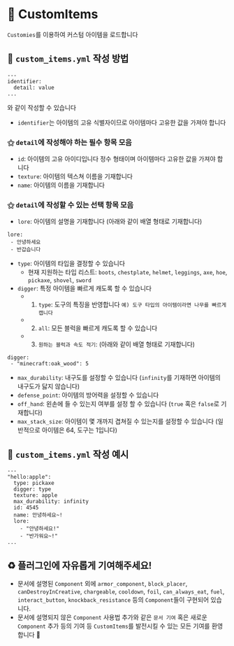 # 🙂 CustomItems
`Customies`를 이용하여 커스텀 아이템을 로드합니다

## 📕 `custom_items.yml` 작성 방법
```
---
identifier:
  detail: value
...
```
와 같이 작성할 수 있습니다

- `identifier`는 아이템의 고유 식별자이므로 아이템마다 고유한 값을 가져야 합니다

### ⚝ `detail`에 작성해야 하는 필수 항목 모음
- `id`: 아이템의 고유 아이디입니다 정수 형태이며 아이템마다 고유한 값을 가져야 합니다
- `texture`: 아이템의 텍스쳐 이름을 기재합니다
- `name`: 아이템의 이름을 기재합니다

### ⚝ `detail`에 작성할 수 있는 선택 항목 모음
- `lore`: 아이템의 설명을 기재합니다 (아래와 같이 배열 형태로 기재합니다)
```
lore:
 - 안녕하세요
 - 반갑습니다
```
- `type`: 아이템의 타입을 결정할 수 있습니다
  - 현재 지원하는 타입 리스트: `boots`, `chestplate`, `helmet`, `leggings`, `axe`, `hoe`, `pickaxe`, `shovel`, `sword`
- `digger`: 특정 아이템을 빠르게 캐도록 할 수 있습니다
  - 1) `type`: 도구의 특징을 반영합니다 `예) 도구 타입의 아이템이라면 나무를 빠르게 캡니다`
  - 2) `all`: 모든 블럭을 빠르게 캐도록 할 수 있습니다
  - 3) `원하는 블럭과 속도 적기`: (아래와 같이 배열 형태로 기재합니다)
```
digger:
 - "minecraft:oak_wood": 5
```
- `max_durability`: 내구도를 설정할 수 있습니다 (`infinity`를 기재하면 아이템의 내구도가 닳지 않습니다)
- `defense_point`: 아이템의 방어력을 설정할 수 있습니다
- `off_hand`: 왼손에 들 수 있는지 여부를 설정 할 수 있습니다 (`true` 혹은 `false`로 기재합니다)
- `max_stack_size`: 아이템이 몇 개까지 겹쳐질 수 있는지를 설정할 수 있습니다 (일반적으로 아이템은 64, 도구는 1입니다)

## 📖 `custom_items.yml` 작성 예시
```
---
"hello:apple":
  type: pickaxe
  digger: type
  texture: apple
  max_durability: infinity
  id: 4545
  name: 안녕하세요~!
  lore:
    - "안녕하세요!"
    - "반가워요~!"
...
```

## ♻️ 플러그인에 자유롭게 기여해주세요!
- 문서에 설명된 `Component` 외에 `armor_component`, `block_placer`, `canDestroyInCreative`, `chargeable`, `cooldown`, `foil`, `can_always_eat`, `fuel`, `interact_button`, `knockback_resistance` 등의 `Component`들이 구현되어 있습니다.
- 문서에 설명되지 않은 `Component` 사용법 추가와 같은 `문서 기여` 혹은 새로운 `Component` 추가 등의 기여 등 `CustomItems`를 발전시킬 수 있는 모든 기여를 환영합니다 🍺